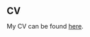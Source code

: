  
 <h2 id="cv" style="margin: 2px 0px 0px;"> <br> 
<br> CV</h2>

My CV can be found [here](assets/files/yiwen_cv.pdf).

 
 
